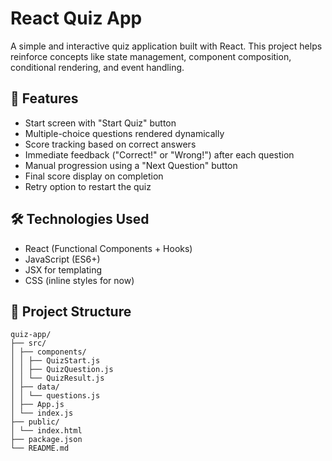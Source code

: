 # React Quiz App

A simple and interactive quiz application built with React. This project helps reinforce concepts like state management, component composition, conditional rendering, and event handling.

## 🧠 Features

- Start screen with "Start Quiz" button
- Multiple-choice questions rendered dynamically
- Score tracking based on correct answers
- Immediate feedback ("Correct!" or "Wrong!") after each question
- Manual progression using a "Next Question" button
- Final score display on completion
- Retry option to restart the quiz

## 🛠 Technologies Used

- React (Functional Components + Hooks)
- JavaScript (ES6+)
- JSX for templating
- CSS (inline styles for now)

## 📁 Project Structure
```
quiz-app/
├── src/
│ ├── components/
│ │ ├── QuizStart.js
│ │ ├── QuizQuestion.js
│ │ └── QuizResult.js
│ ├── data/
│ │ └── questions.js
│ ├── App.js
│ └── index.js
├── public/
│ └── index.html
├── package.json
└── README.md
```